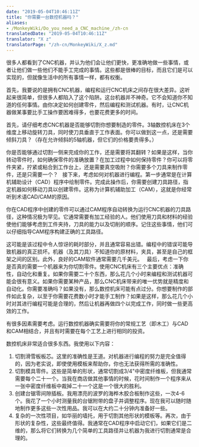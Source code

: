 ```yaml
---
date: "2019-05-04T10:46:11Z"
title: "你需要一台数控机器吗？"
aliases:
- /MonkeyWiki/Do_you_need_a_CNC_machine_/zh-cn
translatedDate: "2019-05-04T10:46:11Z"
translator: "X z"
translatorPage: "/zh-cn/MonkeyWiki/X_z.md"
---
```

很多人都看到了CNC机器，并认为他们会让他们更快，更准确地做一些事情，或者让他们做一些他们不能手工完成的事情。这些都是很棒的目标，而且它们是可以实现的，但就像生活中的所有事情一样，都有权衡。

首先，我要说的是拥有CNC机器，编程和运行CNC机床之间存在很大差异。这听起来很简单，但很多人都陷入了这个陷阱。这台机器并不神奇。它不会知道你不知道的任何事情。由你决定如何创建零件，然后编程和测试机器。有时，让CNC机器做某事要比手工操作要困难得多，也要花费更多的时间。

首先，请仔细考虑CNC机器是否能够切割你想要制造的零件。3轴数控机床在3个维度上移动旋转刀具，同时使刀具垂直于工作表面。你可以做到这一点，还是需要倾斜刀具？（存在允许倾斜的5轴机器，但它们的价格要贵得多。） 

你是否能够通过切割一侧来完成你的工作，还是需要将其翻转？如果是这样，当你转动零件时，如何确保零件的准确放置？在加工过程中如何保持零件？你可以将零件夹紧，拧紧或粘合到工作台上，还是需要真空吸附？你需要多个刀具来制作零件，还是只需要一个？
 
接下来，考虑如何对机器进行编程。第一步通常是在计算机辅助设计（CAD）程序中绘制零件。完成此操作后，你需要创建刀具路径，指定机器如何移动刀具以创建零件。这称为计算机辅助加工（CAM），这就是你经常听到术语CAD/CAM的原因。 

你在CAD程序中创建的零件可以通过CAM程序自动转换为运行CNC机器的刀具路径，这种情况极为罕见。它通常需要有加工经验的人。他们使用刀具和材料的经验使他们能够考虑到工件夹持，刀具的能力以及切削的顺序。记住这些事情，他们可以仔细指导CAM程序构建正确的工具路径。 

这可能是该过程中令人惊讶的耗时部分，并且通常容易出错。编程中的错误可能导致机器的真正损坏。机器（及其刀具）不知道你的原材料，夹具，甚至是自己的框架之间的区别。此外，良好的CAM软件通常需要几千美元。
 
最后，考虑一下你是否真的需要一个机器来为你切割零件。使用CNC机床有三个主要优点：准确性，自动化和重复。如果你需要二十个东西，那么花几个小时来编程和测试机器可能会很有意义。如果你需要某种产品，那么CNC机床带来的唯一优势就是精度和自动化。你需要准确吗？如果没有，那么数控机床可能有点过分。你想要制作的部件如此复杂，以至于你需要花费数小时才能手工制作？如果是这样，那么花几个小时对其进行编程可能是合理的，然后让机器再做四个以完成工作，同时做一些更高效的工作。

有很多因素需要考虑。运行数控机器确实需要将你的常规工艺（即木工）与CAD和CAM相结合，并且有时需要在每个工艺上进行相同的投资。

数控机床非常适合很多东西。我使用以下内容：
1. 切割滑雪板板芯。这里的准确性是王道。对机器进行编程的努力是完全值得的，因为老实说，即使使用模板来帮助你，你也无法获得所需的准确性。
1. 切割模具零件。这些是简单的形状，通常切割成3/4"中密度纤维板，但我通常需要每个二十一个。当我在商店做其他事情的时候，花时间制作一个程序来从一张中密度纤维板中裁掉二十一个这是一个很大的胜利。
1. 创建台锯零间隙插板。我用漂亮的波罗的海桦木胶合板制作这些，一次4-6个。我花了一个小时测量我的台锯附带的盘子并调整程序。现在我可以随时随地制作更多这些一次性用品。我可以在大约二十分钟内准备好一些。
1. 复杂的一次性项目，如华丽的墙托，用于切割其他形状的模板等。再次，由于形状的复杂性，这些最终值得。我通常在CAD程序中启动它们，如果它们是二维的，那么将它们转换为几个简单的工具路径并让机器为我进行切割通常是合理的。


